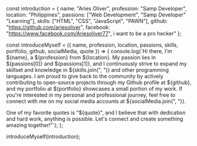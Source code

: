 const introduction = {
  name: "Aries Oliver",
  profession: "Samp Developer",
  location: "Philippines",
  passions: ["Web Development", "Samp Developer" "Learning"],
  skills: ["HTML", "CSS", "JavaScript", "PAWN"],
  github: "https://github.com/ariesoliver",
  facebook: "https://www.facebook.com/Ariesoliver77",
   i want to be a pro hecker"
};

const introduceMyself = ({ name, profession, location, passions, skills, portfolio, github, socialMedia, quote }) => {
  console.log(`Hi there, I'm ${name}, a ${profession} from ${location}. My passion lies in ${passions[0]} and ${passions[1]}, and I continuously strive to expand my skillset and knowledge in ${skills.join(", ")} and other programming languages. I am proud to give back to the community by actively contributing to open-source projects through my Github profile at ${github}, and my portfolio at ${portfolio} showcases a small portion of my work. If you're interested in my personal and professional journey, feel free to connect with me on my social media accounts at ${socialMedia.join(", ")}. 

One of my favorite quotes is "${quote}", and I believe that with dedication and hard work, anything is possible. Let's connect and create something amazing together!"`);
};

introduceMyself(introduction);
